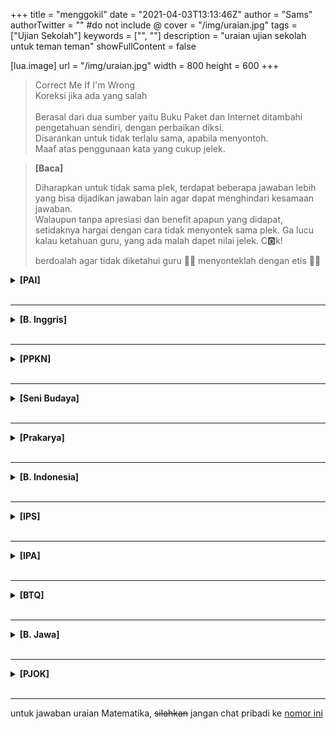 +++
title = "menggokil"
date = "2021-04-03T13:13:46Z"
author = "Sams"
authorTwitter = "" #do not include @
cover = "/img/uraian.jpg"
tags = ["Ujian Sekolah"]
keywords = ["", ""]
description = "uraian ujian sekolah untuk teman teman"
showFullContent = false

[lua.image]
url = "/img/uraian.jpg"
width = 800
height = 600
+++
> Correct Me If I'm Wrong<br>
> Koreksi jika ada yang salah<br><br>
> Berasal dari dua sumber yaitu Buku Paket dan Internet ditambahi pengetahuan sendiri, dengan perbaikan diksi.<br>
> Disarankan untuk tidak terlalu sama, apabila menyontoh.<br>
> Maaf atas penggunaan kata yang cukup jelek.

> <b>[Baca]</b>
>
> Diharapkan untuk tidak sama plek, terdapat beberapa jawaban lebih yang bisa dijadikan jawaban lain agar dapat menghindari kesamaan jawaban. <br>
> Walaupun tanpa apresiasi dan benefit apapun yang didapat, setidaknya hargai dengan cara tidak menyontek sama plek. Ga lucu kalau ketahuan guru, yang ada malah dapet nilai jelek. C🅾️k! 
>
> berdoalah agar tidak diketahui guru 🙏🏿
> menyonteklah dengan etis 👊🏿

<details>
<summary><b>[PAI]</b></summary>
<br>
1. Allah akan memberikan kepada orang orang yang beriman pahala yang besar<br><br><hr>
2. Hikmah Iman kepada rasul, yaitu :<br>
A. Menjadikan rasul sebagai suri teladan dalam hidup<br>
B. Mencintai rasul dengan cara mengikuti dan mengamalkan ajarannya<br>
C. Dengan beriman kepada rasul, maka makin sempurna imannya<br>
D. Mendorong diri untuk melakukan kebaikan-kebaikan
<blockquote>
Alternatif jawaban :<br>
> Menyadari bahwa hakikat dirinya adalah makhluk (ciptaan) Allah<br>
> Menegakkan agama Allah Ta’ala dengan syariat yang diajarkannya <br>
> Terdorong untuk menjadikan rasul-rasul Allah contoh dalam menjalankan hidup<br><br> 
</blockquote>
3. tiga syarat diterimanya amal sholeh, antara lain :<br>
A. Beriman dan bertaqwa<br>
B. Melakukan dengan ikhlas<br>
C. Mengikuti dan melaksanakan ajaran Rasulallah<br><br><hr>
4. Sebesar 10% dari hasil pertanian sesuai dengan ketentuan untuk sawah yang memanfaatkan air hujan sebagai sumber air, dalam hal ini jumlahnya sebesar 150 kg<br><br><hr>
5. Demak merupakan kerajaan Islam pertama di Pulau Jawa. Di samping sebagai pusat pemerintahan, demak sekaligus pusat penyebaran agama Islam di Pulau Jawa. Salah satu rintangan para wali adalah masih kuatnya pengaruh Hindu dan Buddha di Demak pada waktu itu. Pada akhirnya Islam dapat diterima melalui pendekatan dengan dakwah melalui adat atau budaya yang ada. Untuk itu setiap tanggal 10 dzulhijjah Umat Islam memperingati Hari Raya Idul Adha dengan melaksanakan sholat Ied, penyembelihan hewan kemudian dilanjutkan dengan Grebeg Besar Demak. Pada waktu itu, di Masjid Agunh Demak diselenggarakan keramaian yang disisipi syair syair Islam<br>
</details>
<br><hr>

<details>
<summary><b>[B. Inggris]</b></summary>
<br>
1. No, it does not. They are invertebrate animals. This means that unlike fish or people, they have no backbones. In fact, they have no bones at all<br><br><hr>
2. Because they are made almost entirely of water<br><br><hr>
3. Explain to the readers about jellyfish in general<br><br><hr>
4. Salt water, fresh water, tropical seas, and icy waters near the south and north poles<br><br><hr>
5. Jellyfish
</details>
<br><hr>

<details>
<summary><b>[PPKN]</b></summary>
<br>
1. Rumusan dasar negara yang diajukan oleh Soepomo, antara lain :<br>
A. Persatuan<br>
B. Kekeluargaan<br>
C. Keseimbangan lahir dan batin<br>
D. Musyawarah<br>
E. Keadilan rakyat<br><br><hr>
2. Empat pokok pikiran pembukaaan UUD 1945, yaitu :<br>
A. Pokok pikiran pertama, negara melindungi segenap bangsa Indonesia dan seluruh tumpah darah Indonesia dengan berdasar atas persatuan. <br><br>
Pokok pikiran pertama menegaskan bahwa negara mengatasi segala macam paham golongan dan paham individualistis, serta penyelenggara negara dan setiap warga negara wajib mengutamakan kepentingan negara di atas kepentingan golongan atau individu<br><br>
B. Pokok pikiran kedua, negara hendak mewujudkan keadilan sosial bagi seluruh rakyat Indonesia. <br><br>
Pokok pikiran kedua memiliki makna bahwasanya penyelenggara negara dapat menentukan jalan serta aturan yang harus dilaksanakan menurut Undang Undang Dasar untuk mencapai tujuan memajukan kesejahteraan umum yang berkeadilan<br><br>
C. Pokok pikiran ketiga, negara yang berkedaulatan rakyat, berdasarkan atas kerakyatan dan permusyawaratan/perwakilan. <br><br>
Pokok pikiran ketiga menyatakan bahwa kedaulatan berada di tangan masyarakat. Serta pokok pikiran ini sesuai dengan masyarakat Indonesia yang mengedepankan musyawarah untuk mufakat dalam penyelesaian masalah<br><br>
D. Pokok pikiran keempat, negara berdasarkan atas Ketuhanan Yang Maha Esa, menurut dasar kemanusiaan yang adil dan beradab.<br><br>
Pokok pikiran keempat menegaskan ketakwaan terhadap tuhan, serta menjunjung tinggi martabat manusia atau nilai kemanusiaan yang luhur<br><br><hr>
3. Empat pengertian teori kedaulatan, yaitu :<br>
A. Teori Kedaulatan Tuhan<br>
Teori kedaulatan Tuhan merupakan teori kedaulatan yang mengajarkan bahwa negara atau pemerintah mendapat kekuasaan tertinggi dari Tuhan, kekuasaan yang berasal dari Tuhan itu diberikan kepada tokoh tokoh terpilih yang menjadi pemimpin negara dan berperan selaku wakil Tuhan di dunia<br><br>
B. Teori Kedaulatan Raja<br>
Teori Kedaulatan Raja adalah teori yang mengajarkan bahwa kekuasaan tertinggi dalam suatu negara berada di tangan Raja<br><br>
C. Teori Kedaulatan Negara<br>
Teori kedaulatan negara adalah teori yang mengajarkan bahwa kekuasaan tertinggi berada di suatu negara, timbul bersamaan dengan berdirinya suatu negara, hukum dan konstitusi lahir menurut kehendak negara dan diabdikan kepada kepentingan negara<br><br>
D. Teori Kedaulatan Rakyat<br>
Teori kedaulatan rakyat adalah teori yang beranggapan bahwa kekuasaan tertinggi berada di tangan rakyat dan terbentuk atas perjanjian masyarakat, serta memberikan sebagian kekuasaan kepada penguasa yang terpilih dengan melindungi hak hak Rakyat
<blockquote>
Alternatif jawaban :<br>
> Teori Kedaulatan Hukum<br>
Teori Kedaulatan Hukum adalah teori yang mengajarkan bahwa hukum merupakan kekuasaan tertinggi, kekuasaan pemerintah berasal dari hukum dan hukum yang membimbing kekuasaan pemerintah
</blockquote>
4. Menurut saya teori kedaulatan rakyat sesuai dengan Bangsa Indonesia. Pemilu, Lembaga perwakilan rakyat, badan majelis pengawal pemerintah, dan susunan kekuasaan majelis berdasarkan UU merupakan perwujudan dari ajaran teori kedaulatan rakyat. Pemilu sendiri merupakan perwujudan kekuasaan rakyat yang memilih pemegang kekuasaan. Lembaga perwakilan rakyat serta badan majelis pengawal pemerintah yang memberikan hak hak rakyat sebagai pemegang kekuasaan tertinggi. Kemudian, susunan kekuasaan majelis yang berdasarkan UU adalah perwujudan dari perjanjian masyarakat yang merupakan dasar teori ini<br><br><hr>
5. Salah satu hal yang bisa dilakukan untuk bela negara sebagai generasi muda dalam kehidupan sehari hari adalah dengan cara menumbuhkan keaktifan dalam berperan aktif untuk mewujudkan kemajuan bangsa dan negara<br><br>
</details>
<br><hr>

<details>
<summary><b>[Seni Budaya]</b></summary>
<br>
1. Lima alat musik ritmis, antara lain :<br>
A. Konga<br>
B. Marakas<br>
C. Tamborin<br>
D. Drum<br>
E. Triangle
<blockquote>
Alternatif jawaban :<br>
> Ketipung <br>
> Tifa <br>
> Rebana <br>
> Kastanyet <br>
> Djembe <br>
</blockquote>
2. Ciri ciri musik pop, yaitu :<br>
A. Memiliki melodi yang mudah dicerna<br>
B. Memiliki lirik dengan kata-kata sederhana dan mudah dipahami<br>
C. Memiliki harmoni yang tidak terlalu rumit, namun memiliki tempo yang cukup bervariasi<br>
D. Alat musik yang biasanya digunakan untuk jenis musik pop antara lain gitar, bass, piano, drum dan keyboard
<blockquote>
Alternatif jawaban :<br>
> Mudah dikombinasikan dengan genre musik yang lain dan menghasilkan genre baru yang lebih segar<br>
> Terkadang lirik lagu pop disesuaikan dengan isu atau tren yang sedang populer<br>
</blockquote>
3. Lima tema dalam karya seni rupa murni, yaitu :<br>
A. Hubungan manusia dengan dirinya<br>
B. Hubungan manusia dengan manusia lain<br>
C. Hubungan manusia dengan alam sekitar<br>
D. Hubungan manusia dengan aktifitasnya <br>
E. Hubungan manusia dengan imajinasinya<br><br><hr>
4. Lima teknik dalam membuat patung, yaitu :<br>
A. Teknik pahat, yaitu mengurangi bahan menggunakan alat pahat<br>
B. Teknik butsir, yaitu membentuk benda dengan mengurangi dan menambah benda<br>
C. Teknik cor, yaitu membuat karya seni dengan membuat alat cetakan, kemudian dituangkan bahan berupa semen, gips, dan bahan sebagainya sehingga menghasilkan bentuk yang diinginkan<br>
D. Teknik cetak, yaitu membuat karya seni dengan cara membuat cetakan terlebih dahulu<br>
E. Teknik Assembling (merakit) adalah membuat sambungan dari beberapa material seperti besi, logam, kertas, kayu maupun tekstil. Bisa disambung dengan cara las listrik atau dengan lem untuk mendapatkan bentuk tertentu<br><br><hr>
5. Lima bahan alam dan buatan dalam membuat seni grafis cetak tinggi, antara lain :<br><br>
Bahan alam,<br>
A. Batang daun pisang<br>
B. Kulit pohon<br>
C. Daun<br>
D. Buah <br>
E. Kayu<br><br>
Bahan buatan,<br>
A. Aluminium <br>
B. Cat minyak<br>
C. Tinta<br>
D. Kertas karton <br>
E. Kertas gambar<br><br>
</details>
<br><hr>

<details>
<summary><b>[Prakarya]</b></summary>
<br>
catatan: aku kurang dapat memahami soal nomor 1, kemungkinan soal memang tidak jelas/lengkap. Asumsikan saja soal mengenai "Serat alam yang terdapat di Indonesia" <br><br>
1. Beberapa serat alam yang terdapat di Indonesia, antara lain :<br>
A. Serat sutra dari kepompong ulat sutra (Hewan)<br>
B. Serat wol dari bulu domba (Hewan)<br>
C. Serat ilalang dari rumput ilalang (Tumbuhan)<br>
D. Serat pelepah pisang dari pelepah pisang (Tumbuhan)
<blockquote>
Alternatif jawaban :<br>
> Serat serabut kelapa dari buah kelapa (Tumbuhan)<br>
> Serat eceng gondok dari eceng gondok (Tumbuhan) <br>
</blockquote>
2. Empat fungsi utama kemasan yaitu :<br>
A. Menjual produk<br>
Produk yang dikemas nilai jualnya lebih tinggi dari pada produk yang tidak dikemas. Selain itu kemasan yang menarik dapat menambah daya tarik pembeli<br><br>
B. Melindungi produk<br>
Kemasan dapat melindungi produk dari hal yang dapat terjadi di luar kemasan, seperti panas, kelembapan udara, oksigen, benturan, dan hal lainnya yang dapat merusak dan menurunkan kualitas produk<br><br>
C. Memudahkan penggunaan produk<br>
Dengan adanya kemasan, produk dapat dikemas dengan rapi dalam satu kemasan. Serta dapat memudahkan penggunaan produk itu sendiri <br><br>
D. Menambahkan keindahan tampilan produk<br>
Produk yang dikemas akan memberikan kesan keindahan dan menarik<br><br>
<blockquote>
Alternatif jawaban :<br>
> Sebagai identitas produk<br>
dalam hal ini kemasan dapat digunakan sebagai alat komunikasi dan informasi kepada konsumen melalui label yang terdapat pada kemasan<br><br>
> Mewadahi produk<br>
Mewadahi produk selama distribusi dari produsen hingga ke konsumen, agar produk tidak tercecer, terutama untuk cairan, pasta, atau butiran<br><br>
> Memberikan nilai berbeda<br>
Memberikan nilai yang berbeda dari produk serupa sehingga dapat meningkatkan daya tarik calon pembeli
</blockquote>
3.

![makanan](/img/makanan.jpg)

<hr>
4. Hidroponik adalah salah satu metode dalam budidaya menanam dengan memanfaatkan air tanpa menggunakan media tanah dengan menekankan pada pemenuhan kebutuhan hara nutrisi bagi tanaman<br><br><hr>
5. Tiga bagian bagian dasar rumah, yaitu :<br>
A. Bagian Bawah/Dasar Rumah<br>
- Lantai<br><br>
B. Bagian Tengah/Ruangan Rumah<br>
- Dinding<br>
- Pintu  <br>
- Ruangan/Kamar<br><br>
C. Bagian Atas/Penutup Rumah<br>
- Atap<br>
</details>
<br><hr>

<details>
<summary><b>[B. Indonesia]</b></summary>
<br>
1. A. Simpulan cerita tersebut adalah setiap manusia pasti menemui masalah di dalam kehidupannya. Bagaimana cara mengatasi masalah tersebut tergantung manusia itu sendiri. Manusia itu sendiri yang menentukan mau menjadi lebih lemah, lebih baik, lebih kuat, atau menjadi sesuatu yang baru<br><br>
B. Hal hal yang terjadi menimpa kita. Akan tetapi, kitalah yang menentukan akan jadi apa<br><br><hr>
2. Mikir sendiri coy, cuman bikin pantun🙊<br>

[https://kuncitts.com/rima-kata.php](https://kuncitts.com/rima-kata.php) <br>
web itu bakal berguna buat cari kosa kata yang akhirannya sama (rima) <br><br>
Burung berkicau di pagi hari<br>
Seakan mengucapkan salam kepada kita<br>
...<br>
...<br><br><hr>
3. Ide pokok paragraf pertama adalah atlet atlet Indonesia meraih prestasi di Asian Games 2018<br><br>
Ide pokok padahal kedua adalah atlet atlet Indonesia masuk 10 besar, melebihi target yang dibebankan pemerintah<br><br><hr>
4. A. Watak agus adalah pemarah<br>
B. Kita tidak boleh main hakim sendiri dan menyalahkan orang lain tanpa bukti yang pasti<br><br><hr>
5. Karang sendiri coy, cuman teks deskripsi kok🐧
</details>
<br><hr>

<details>
<summary><b>[IPS]</b></summary>
<br>
1. Batas batas benua asia, antara lain :<br>
A. Sebelah utara berbatasan dengan Samudra Arktik <br>
B. Sebelah timur berbatasan dengan Samudra Pasifik dan selat bering <br>
C. Sebelah selatan berbatasan dengan Samudra Hindia<br>
D. Sebelah barat berbatasan dengan Laut Tengah, Laut Merah, Laut Kaspia, Laut Hitam, Laut Tengah, Selat Bosporus, Selat Dardanella, Terusan Suez, Pegunungan Ural dan Benua Eropa<br><br><hr>
2. Globalalisasi dalam bidang IPTEK membawa pengaruh besar dalam kemajuan IPTEK yang memberikan kemudahan dan kenyamanan bagi kehidupan manusia. Mulai dari kemudahan mencari sumber informasi dari teknologi Internet, mudahnya berkomunikasi dengan teman menggunakan teknologi atau media sosial, bahkan sampai membawa pengaruh yang menghasilkan teknologi komputer, handphone, siaran televisi, serta satelit telah mempercepat alira informasi menembus batas dunia<br><br><hr>
3. Sepuluh jenis subsektor dalam ekonomi kreatif yang berkembang di Indonesia, yaitu :<br>
A. Aplikasi dan pengembangan permainan<br>
B. Arsitektur<br>
C. Desain produk<br>
D. Fashion<br>
E. Desain interior<br>
F. Desain komunikasi visual<br>
G. Seni pertunjukan<br>
H. Film, animasi, dan video<br>
I. Fotografi<br>
J. Kriya<br>
<blockquote>
Alternatif jawaban :<br>
> Kuliner<br>
> Music<br>
> Periklanan<br>
> Penerbitan<br>
> Seni rupa<br>
> Televise dan radio
</blockquote>
4. Pemilu tahun 1955 merupakan pemilu pertama di Indonesia, rakyat telah menggunakan hak pilihnya untuk memilih wakil wakil mereka. Keberhasilan pemilu tahun 1955 menandakan telah berjalannya demokrasi di tangan masyarakat. <br><br>
Pemilu tahun 1955 dilaksanakan dalam 2 tahap. Tahap pertama adalah untuk memilih anggota DPR yang berjumlah 250 orang, tahap kedua adalah untuk memilih anggota Dewan Konstintuante yang akan bertugas untuk membuat Undang Undang Dasar yang tetap sebagai pengganti UUD Sementara 1950<br><br><hr>
5. Alasan dikeluarkannya Dekrit Presiden 5 Juli 1959 adalah karena kegagalan Dewan Konstintuante dalam menyusun UUD sebagai Pengganti UUDS 1950 yang disebabkan perbedaan pandangan tentang dasar negara
</details>
<br><hr>

<details>
<summary><b>[IPA]</b></summary>
<br>
1. Benar. Artikel tersebut membahas hubungan antara tekanan dengan peredaran darah. Tekanan zat cair tidak hanya terjadi pada tumbuhan, melainkan juga terjadi pada manusia yang biasa disebut tekanan pada peredaran darah<br><br><hr>
2. Benar. Tekanan darah pada peredaran darah berdasarkan prinsip Pascal, dikarenakan sistem peredaran darah terjadi di pembuluh darah yang merupakan ruangan tertutup sehingga darah bisa mengalir ke seluruh tubuh. Hal ini sesuai dengan hukum Pascal, yang di mana bunyi hukumnya sendiri adalah  tekanan yang diberikan oleh cairan dalam ruang tertutup selalu diteruskan ke segala arah dengan sama besar<br><br><hr>
3. Benar. Jantung dapat memompa darah ke seluruh tubuh karena otot jantung. Saat otot jantung berkontraksi maka darah akan mendapatkan dorongan untuk keluar dari jantung melalui pembuluh aorta, yang disebut tekanan darah sistol. Sedangkan saat otot jantung berelaksasi, maka darah akan mendapatkan dorongan untuk masuk ke dalam serambi melalui pembuluh vena, disebut dengan tekanan darah diastol. Agar kestabilan tekanan darah tetap terjaga, maka pembuluh darah harus terisi penuh oleh darah. Apabila terjadi kehilangan darah, maka tekanan darah akan berkurang yang terjadi karena darah tidak dapat mengalir ke seluruh tubuh<br><br><hr>
4. Benar. Dalam mengukur tekanan darah dapat menggunakan alat tensimeter dengan mengukur tekanan sistol dan diastol. Tekanan darah normal berkisar 120/80 mmHg, angka 120 menunjukkan tekanan darah sistol sedangkan angka 80 menunjukkan tekanan darah diastol<br><br><hr>
5. Salah. Memang hipertensi terjadi karena pembuluh darah menyempit disebabkan adanya plak yang mengganggu aliran darah, sehingga jantung bekerja lebih keras untuk memompa darah. Akan tetapi dampak yang terjadi apabila mengalami hipertensi adalah stroke, dikarenakan kuatnya tekanan dari pompa jantung terhadap dinding pembuluh darah yang dapat menyebabkan stroke. Dampak pusing, mudah letih, dan kehilangan keseimbangan karena kurang asupan oksigen pada otak terjadi pada penderita hipotensi atau darah rendah
</details>
<br><hr>

<details>
<summary><b>[BTQ]</b></summary>
<br>
1. Dalam Al Qur'an terdapat 5 bacaan ghorib, antara lain :<br>
A. Imalah<br>
B. Saktah<br>
C. Isymam<br>
D. Tashil<br>
E. Naql<br><br><hr>
2. Apabila memiringkan bacaan fathah kepada kasroh adalah dengan membaca bacaan ghorib Imalah<br><br><hr>
3. Lima hukum bacaan mad, yaitu :<br>
A. Mad lazim mutsaqqal kilmi<br>
B. Mad lazim mukhaffaf kilmi<br>
C. Mad lazim mutsaqqal harfi<br>
D. Mad lazim mukhaffaf harfi<br>
E. Mad ‘arid lissukun<br>
<blockquote>
Alternatif jawaban :<br>
> Mad jaiz munfashil<br>
> Mad wajib muttashil<br>
> Mad farqi<br>
> Mad badal<br>
> Mad ‘iwad<br>
> Mad shilah<br>
</blockquote>
4. hukum lam jalalah tafkhim terdapat pada kalimat  هُوَ اللّٰهُ, yang disebabkan adanya huruf berharakat fathah atau dhammah sebelum lafadz Allah<br>

![lam jalalah tafkhim](/img/lam.jpg)
<hr>
5. apabila terdapat mad thobii bertemu dengan hamzah dalam satu kata. maka hukum bacaan tersebut dalam hukum mad wajib muttashil
</details>
<br><hr>

<details>
<summary><b>[B. Jawa]</b></summary>
<br>
belum ujian, pasti segera diupdate apabila sudah selesai. 
</details>
<br><hr>

<details>
<summary><b>[PJOK]</b></summary>
<br>
belum ujian, pasti segera diupdate apabila sudah selesai. 
</details>
<br><hr>
untuk jawaban uraian Matematika, <strike>silahkan</strike> jangan chat pribadi ke <a href="https://wa.me/6282133059366"> nomor ini</a><br>